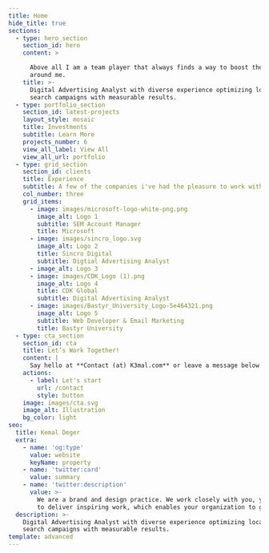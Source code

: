 ```yaml
---
title: Home
hide_title: true
sections:
  - type: hero_section
    section_id: hero
    content: >

      Above all I am a team player that always finds a way to boost the people
      around me.
    title: >-
      Digital Advertising Analyst with diverse experience optimizing localized
      search campaigns with measurable results.
  - type: portfolio_section
    section_id: latest-projects
    layout_style: mosaic
    title: Investments
    subtitle: Learn More
    projects_number: 6
    view_all_label: View All
    view_all_url: portfolio
  - type: grid_section
    section_id: clients
    title: Experience
    subtitle: A few of the companies i've had the pleasure to work with
    col_number: three
    grid_items:
      - image: images/microsoft-logo-white-png.png
        image_alt: Logo 1
        subtitle: SEM Account Manager
        title: Microsoft
      - image: images/sincro_logo.svg
        image_alt: Logo 2
        title: Sincro Digital
        subtitle: Digtial Advertising Analyst
      - image_alt: Logo 3
      - image: images/CDK_Logo (1).png
        image_alt: Logo 4
        title: CDK Global
        subtitle: Digital Advertising Analyst
      - image: images/Bastyr_University_Logo-5e464321.png
        image_alt: Logo 5
        subtitle: Web Developer & Email Marketing
        title: Bastyr University
  - type: cta_section
    section_id: cta
    title: Let’s Work Together!
    content: |
      Say hello at **Contact (at) K3mal.com** or leave a message below.
    actions:
      - label: Let's start
        url: /contact
        style: button
    image: images/cta.svg
    image_alt: Illustration
    bg_color: light
seo:
  title: Kemal Deger
  extra:
    - name: 'og:type'
      value: website
      keyName: property
    - name: 'twitter:card'
      value: summary
    - name: 'twitter:description'
      value: >-
        We are a brand and design practice. We work closely with you, your team
        to deliver inspiring work, which enables your organization to grow.
  description: >-
    Digital Advertising Analyst with diverse experience optimizing localized
    search campaigns with measurable results.
template: advanced
---
```

